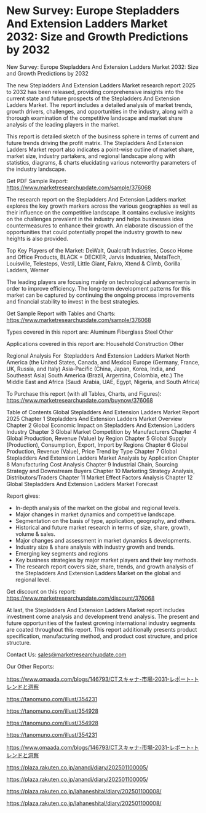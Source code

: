 # New Survey: Europe Stepladders And Extension Ladders Market 2032: Size and Growth Predictions by 2032
 New Survey: Europe Stepladders And Extension Ladders Market 2032: Size and Growth Predictions by 2032

The new Stepladders And Extension Ladders Market research report 2025 to 2032 has been released, providing comprehensive insights into the current state and future prospects of the Stepladders And Extension Ladders Market. The report includes a detailed analysis of market trends, growth drivers, challenges, and opportunities in the industry, along with a thorough examination of the competitive landscape and market share analysis of the leading players in the market.

This report is detailed sketch of the business sphere in terms of current and future trends driving the profit matrix. The Stepladders And Extension Ladders Market report also indicates a point-wise outline of market share, market size, industry partakers, and regional landscape along with statistics, diagrams, & charts elucidating various noteworthy parameters of the industry landscape.

Get PDF Sample Report: https://www.marketresearchupdate.com/sample/376068

The research report on the Stepladders And Extension Ladders market explores the key growth markers across the various geographies as well as their influence on the competitive landscape. It contains exclusive insights on the challenges prevalent in the industry and helps businesses idea countermeasures to enhance their growth. An elaborate discussion of the opportunities that could potentially propel the industry growth to new heights is also provided.

Top Key Players of the Market:
DeWalt, Qualcraft Industries, Cosco Home and Office Products, BLACK + DECKER, Jarvis Industries, MetalTech, Louisville, Telesteps, Vestil, Little Giant, Fakro, Xtend & Climb, Gorilla Ladders, Werner


The leading players are focusing mainly on technological advancements in order to improve efficiency. The long-term development patterns for this market can be captured by continuing the ongoing process improvements and financial stability to invest in the best strategies.

Get Sample Report with Tables and Charts: https://www.marketresearchupdate.com/sample/376068

Types covered in this report are:
Aluminum
Fiberglass
Steel
Other


Applications covered in this report are:
Household
Construction
Other


Regional Analysis For  Stepladders And Extension Ladders Market
North America (the United States, Canada, and Mexico)
Europe (Germany, France, UK, Russia, and Italy)
Asia-Pacific (China, Japan, Korea, India, and Southeast Asia)
South America (Brazil, Argentina, Colombia, etc.)
The Middle East and Africa (Saudi Arabia, UAE, Egypt, Nigeria, and South Africa)

To Purchase this report (with all Tables, Charts, and Figures): https://www.marketresearchupdate.com/buynow/376068

Table of Contents
Global Stepladders And Extension Ladders Market Report 2025
Chapter 1 Stepladders And Extension Ladders Market Overview
Chapter 2 Global Economic Impact on Stepladders And Extension Ladders Industry
Chapter 3 Global Market Competition by Manufacturers
Chapter 4 Global Production, Revenue (Value) by Region
Chapter 5 Global Supply (Production), Consumption, Export, Import by Regions
Chapter 6 Global Production, Revenue (Value), Price Trend by Type
Chapter 7 Global Stepladders And Extension Ladders Market Analysis by Application
Chapter 8 Manufacturing Cost Analysis
Chapter 9 Industrial Chain, Sourcing Strategy and Downstream Buyers
Chapter 10 Marketing Strategy Analysis, Distributors/Traders
Chapter 11 Market Effect Factors Analysis
Chapter 12 Global Stepladders And Extension Ladders Market Forecast

Report gives:

- In-depth analysis of the market on the global and regional levels.
- Major changes in market dynamics and competitive landscape.
- Segmentation on the basis of type, application, geography, and others.
- Historical and future market research in terms of size, share, growth, volume & sales.
- Major changes and assessment in market dynamics & developments.
- Industry size & share analysis with industry growth and trends.
- Emerging key segments and regions
- Key business strategies by major market players and their key methods.
- The research report covers size, share, trends, and growth analysis of the Stepladders And Extension Ladders Market on the global and regional level.

Get discount on this report: https://www.marketresearchupdate.com/discount/376068

At last, the Stepladders And Extension Ladders Market report includes investment come analysis and development trend analysis. The present and future opportunities of the fastest growing international industry segments are coated throughout this report. This report additionally presents product specification, manufacturing method, and product cost structure, and price structure.

Contact Us:
sales@marketresearchupdate.com

Our Other Reports:

https://www.omaada.com/blogs/146793/CTスキャナ-市場-2031-レポート-トレンドと洞察

https://tanomuno.com/illust/354231

https://tanomuno.com/illust/354928

https://tanomuno.com/illust/354928

https://tanomuno.com/illust/354231

https://www.omaada.com/blogs/146793/CTスキャナ-市場-2031-レポート-トレンドと洞察

https://plaza.rakuten.co.jp/anandi/diary/202501100005/

https://plaza.rakuten.co.jp/anandi/diary/202501100005/

https://plaza.rakuten.co.jp/lahaneshital/diary/202501100008/

https://plaza.rakuten.co.jp/lahaneshital/diary/202501100008/
